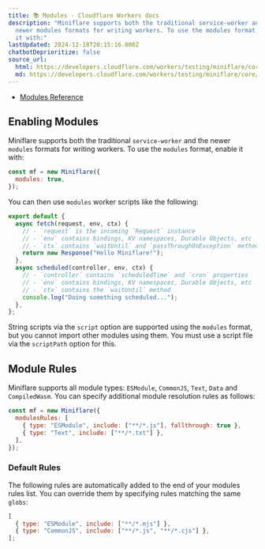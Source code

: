 ```yaml
---
title: 📚 Modules · Cloudflare Workers docs
description: "Miniflare supports both the traditional service-worker and the
  newer modules formats for writing workers. To use the modules format, enable
  it with:"
lastUpdated: 2024-12-18T20:15:16.000Z
chatbotDeprioritize: false
source_url:
  html: https://developers.cloudflare.com/workers/testing/miniflare/core/modules/
  md: https://developers.cloudflare.com/workers/testing/miniflare/core/modules/index.md
---
```


* [Modules Reference](https://developers.cloudflare.com/workers/reference/migrate-to-module-workers/)

## Enabling Modules

Miniflare supports both the traditional `service-worker` and the newer `modules` formats for writing workers. To use the `modules` format, enable it with:

```js
const mf = new Miniflare({
  modules: true,
});
```

You can then use `modules` worker scripts like the following:

```js
export default {
  async fetch(request, env, ctx) {
    // - `request` is the incoming `Request` instance
    // - `env` contains bindings, KV namespaces, Durable Objects, etc
    // - `ctx` contains `waitUntil` and `passThroughOnException` methods
    return new Response("Hello Miniflare!");
  },
  async scheduled(controller, env, ctx) {
    // - `controller` contains `scheduledTime` and `cron` properties
    // - `env` contains bindings, KV namespaces, Durable Objects, etc
    // - `ctx` contains the `waitUntil` method
    console.log("Doing something scheduled...");
  },
};
```

String scripts via the `script` option are supported using the `modules` format, but you cannot import other modules using them. You must use a script file via the `scriptPath` option for this.

## Module Rules

Miniflare supports all module types: `ESModule`, `CommonJS`, `Text`, `Data` and `CompiledWasm`. You can specify additional module resolution rules as follows:

```js
const mf = new Miniflare({
  modulesRules: [
    { type: "ESModule", include: ["**/*.js"], fallthrough: true },
    { type: "Text", include: ["**/*.txt"] },
  ],
});
```

### Default Rules

The following rules are automatically added to the end of your modules rules list. You can override them by specifying rules matching the same `globs`:

```js
[
  { type: "ESModule", include: ["**/*.mjs"] },
  { type: "CommonJS", include: ["**/*.js", "**/*.cjs"] },
];
```

